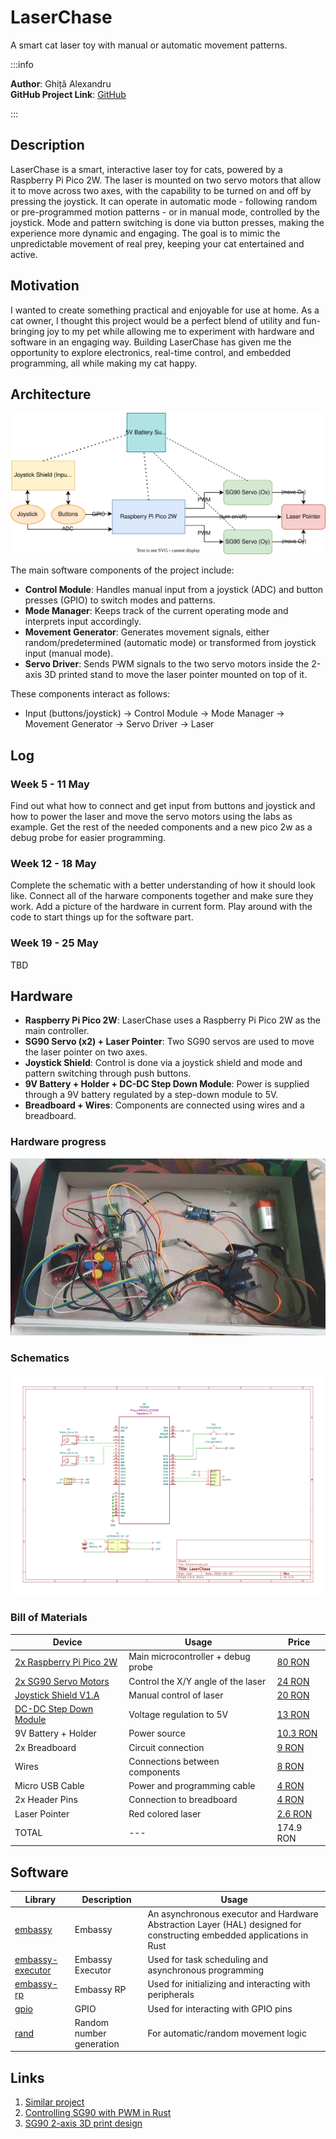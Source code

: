 # LaserChase
A smart cat laser toy with manual or automatic movement patterns.

:::info 

**Author**: Ghiță Alexandru \
**GitHub Project Link**: [GitHub](https://github.com/UPB-PMRust-Students/proiect-Ghitzarino)

:::

## Description

LaserChase is a smart, interactive laser toy for cats, powered by a Raspberry Pi Pico 2W. The laser is mounted on two servo motors that allow it to move across two axes, with the capability to be turned on and off by pressing the joystick. It can operate in automatic mode - following random or pre-programmed motion patterns - or in manual mode, controlled by the joystick. Mode and pattern switching is done via button presses, making the experience more dynamic and engaging. The goal is to mimic the unpredictable movement of real prey, keeping your cat entertained and active.

## Motivation

I wanted to create something practical and enjoyable for use at home. As a cat owner, I thought this project would be a perfect blend of utility and fun-bringing joy to my pet while allowing me to experiment with hardware and software in an engaging way. Building LaserChase has given me the opportunity to explore electronics, real-time control, and embedded programming, all while making my cat happy.

## Architecture

![Architecture](Architecture.svg)

The main software components of the project include:
- **Control Module**: Handles manual input from a joystick (ADC) and button presses (GPIO) to switch modes and patterns.
- **Mode Manager**: Keeps track of the current operating mode and interprets input accordingly.
- **Movement Generator**: Generates movement signals, either random/predetermined (automatic mode) or transformed from joystick input (manual mode).
- **Servo Driver**: Sends PWM signals to the two servo motors inside the 2-axis 3D printed stand to move the laser pointer mounted on top of it.

These components interact as follows:

- Input (buttons/joystick) -> Control Module -> Mode Manager -> Movement Generator -> Servo Driver -> Laser

## Log

<!-- write your progress here every week -->

### Week 5 - 11 May

Find out what how to connect and get input from buttons and joystick and how to power the laser and move the servo motors using the labs as example.
Get the rest of the needed components and a new pico 2w as a debug probe for easier programming.

### Week 12 - 18 May

Complete the schematic with a better understanding of how it should look like. Connect all of the harware components together and make sure they work.
Add a picture of the hardware in current form. Play around with the code to start things up for the software part.

### Week 19 - 25 May
TBD

## Hardware

- **Raspberry Pi Pico 2W**: LaserChase uses a Raspberry Pi Pico 2W as the main controller.
- **SG90 Servo (x2) + Laser Pointer**: Two SG90 servos are used to move the laser pointer on two axes.
- **Joystick Shield**: Control is done via a joystick shield and mode and pattern switching through push buttons.
- **9V Battery + Holder + DC-DC Step Down Module**: Power is supplied through a 9V battery regulated by a step-down module to 5V.
- **Breadboard + Wires**: Components are connected using wires and a breadboard.

### Hardware progress

![Hardware_1](Hardware_1.webp)

### Schematics

![KiCad](KiCad.svg)

### Bill of Materials

<!-- Fill out this table with all the hardware components that you might need.

The format is 
```
| [Device](link://to/device) | This is used ... | [price](link://to/store) |

```

-->

| Device | Usage | Price |
|--------|--------|-------|
| [2x Raspberry Pi Pico 2W](https://www.raspberrypi.com/documentation/microcontrollers/raspberry-pi-pico.html) | Main microcontroller + debug probe | [80 RON](https://www.optimusdigital.ro/en/raspberry-pi-boards/13327-raspberry-pi-pico-2-w.html) |
| [2x SG90 Servo Motors](https://docs.m5stack.com/en/accessory/sg90_servo?ref=langship) | Control the X/Y angle of the laser | [24 RON](https://www.optimusdigital.ro/en/servomotors/2261-micro-servo-motor-sg90-180.html) |
| [Joystick Shield V1.A](https://handsontec.com/dataspecs/module/Arduino%20Shield/Joystick%20Shield.pdf) | Manual control of laser | [20 RON](https://www.optimusdigital.ro/en/arduino-shields/1283-shield-joystick-pentru-arduino.html) |
| [DC-DC Step Down Module](https://www.st.com/en/power-management/dc-dc-converter-modules/documentation.html) | Voltage regulation to 5V | [13 RON](https://www.optimusdigital.ro/en/adjustable-step-down-power-supplies/1108-lm2596hv-dc-dc-step-down-module.html) |
| 9V Battery + Holder | Power source | [10.3 RON](https://www.optimusdigital.ro/en/battery-holders/20-9v-battery-support.html) |
| 2x Breadboard | Circuit connection | [9 RON](https://www.optimusdigital.ro/en/breadboards/44-400p-hq-breadboard.html) |
| Wires | Connections between components | [8 RON](https://www.optimusdigital.ro/en/wires-with-connectors/890-set-fire-tata-tata-40p-30-cm.html) |
| Micro USB Cable | Power and programming cable | [4 RON](https://www.optimusdigital.ro/en/usb-cables/11939-micro-usb-black-cable-1-m.html) |
| 2x Header Pins | Connection to breadboard | [4 RON](https://www.optimusdigital.ro/en/pin-headers/85-40p-254-mm-pin-header-200-pcs.html) |
| Laser Pointer | Red colored laser | [2.6 RON](https://www.emag.ro/jucarie-laser-pentru-pisici-rosu-las02/pd/D6MMH5MBM/?ref=graph_profiled_similar_fallback_1_3&provider=rec&recid=rec_49_02188673a55cfa40086dd06e58c266684d055622826af4a5d7d376fa854708ce_1745921180&scenario_ID=49) |
| TOTAL | --- | 174.9 RON |

## Software

| Library | Description | Usage |
|---------|-------------|-------|
| [embassy](https://github.com/embassy-rs/embassy) | Embassy | An asynchronous executor and Hardware Abstraction Layer (HAL) designed for constructing embedded applications in Rust |
| [embassy-executor](https://docs.embassy.dev/embassy-executor/git/std/index.html)| Embassy Executor | Used for task scheduling and asynchronous programming |
|[embassy-rp](https://docs.embassy.dev/embassy-rp/git/rp2040/index.html)| Embassy RP | Used for initializing and interacting with peripherals |
|[gpio](https://docs.embassy.dev/embassy-stm32/git/stm32c011d6/gpio/index.html)| GPIO | Used for interacting with GPIO pins |
| [rand](https://docs.rs/rand/latest/rand/) | Random number generation | For automatic/random movement logic |

## Links

<!-- Add a few links that inspired you and that you think you will use for your project -->

1. [Similar project](https://learn.adafruit.com/raspberry-pi-wifi-controlled-cat-laser-toy/overview)
2. [Controlling SG90 with PWM in Rust](https://blog.theembeddedrustacean.com/esp32-standard-library-embedded-rust-pwm-servo-motor-sweep)
3. [SG90 2-axis 3D print design](https://www.thingiverse.com/thing:2892903)
